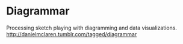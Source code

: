 Diagrammar
==========
Processing sketch playing with diagramming and data visualizations.
http://danielmclaren.tumblr.com/tagged/diagrammar
